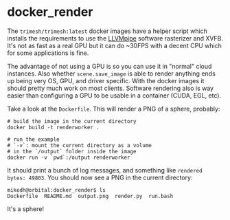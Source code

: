 # docker_render

The `trimesh/trimesh:latest` docker images have a helper script which installs the requirements to use the [LLVMpipe](https://www.phoronix.com/scan.php?page=news_item&px=LLVMpipe-Mesa-19.0-Performance) software rasterizer and XVFB. It's not as fast as a real GPU but it can do ~30FPS with a decent CPU which for some applications is fine.

The advantage of not using a GPU is so you can use it in "normal" cloud instances. Also whether `scene.save_image` is able to render anything ends up being very OS, GPU, and driver specific. With the docker images it should pretty much work on most clients.  Software rendering also is way easier than configuring a GPU to be usable in a container (CUDA, EGL, etc).

Take a look at the `Dockerfile`. This will render a PNG of a sphere, probably:
```
# build the image in the current directory
docker build -t renderworker .

# run the example
# `-v`: mount the current directory as a volume
# in the `/output` folder inside the image
docker run -v `pwd`:/output renderworker
```

It should print a bunch of log messages, and something like `rendered bytes: 49803`. You should now see a PNG in the current directory:

```
mikedh@orbital:docker_render$ ls
Dockerfile  README.md  output.png  render.py  run.bash
```

It's a sphere!
